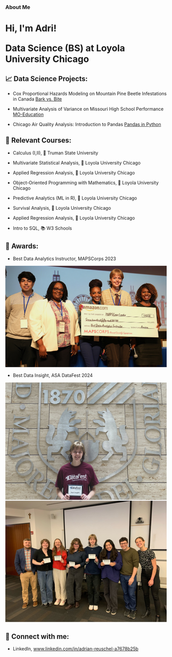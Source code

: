 ### About Me

<h1>Hi, I'm Adri! 

  
Data Science (BS) at Loyola University Chicago

<h2> 📈 Data Science Projects:</h2>

- Cox Proportional Hazards Modeling on Mountain Pine Beetle Infestations in Canada    [Bark vs. Bite](https://github.com/areuschel/Survival-Analysis-Pine-Beetles)

- Multivariate Analysis of Variance on Missouri High School Performance [MO-Education](https://github.com/areuschel/MO-Education)

- Chicago Air Quality Analysis: Introduction to Pandas [Pandas in Python](https://github.com/areuschel/Trend-Analysis-with-Pandas)


<h2> 📍 Relevant Courses:</h2>

- Calculus (I,II), 🐶 Truman State University

- Multivariate Statistical Analysis, 🐺 Loyola University Chicago

- Applied Regression Analysis, 🐺 Loyola University Chicago

- Object-Oriented Programming with Mathematics, 🐺 Loyola University Chicago

- Predictive Analytics (ML in R), 🐺 Loyola University Chicago

- Survival Analysis, 🐺 Loyola University Chicago

- Applied Regression Analysis, 🐺 Loyola University Chicago

- Intro to SQL, 📚 W3 Schools



<h2> 💌 Awards:</h2>

- Best Data Analytics Instructor, MAPSCorps 2023

![MAPSCorps](/Reuschel_Adrian_Scholarship.jpeg?raw=true "Optional Title")

- Best Data Insight, ASA DataFest 2024

![DataFest](ASA_Award24.JPG?raw=true "Optional Title")
![DataFest](ASA_Team_24.jpeg?raw=true "Optional Title")





<h2> 👥 Connect with me:</h2>

- LinkedIn, www.linkedin.com/in/adrian-reuschel-a7678b25b

  
